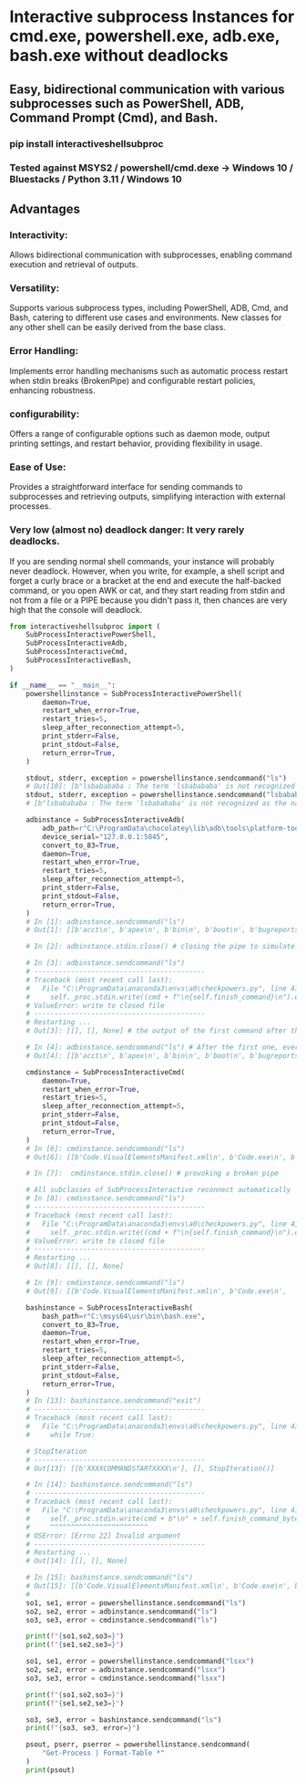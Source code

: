 # Interactive subprocess Instances for cmd.exe, powershell.exe, adb.exe, bash.exe without deadlocks

## Easy, bidirectional communication with various subprocesses such as PowerShell, ADB, Command Prompt (Cmd), and Bash.

### pip install interactiveshellsubproc

### Tested against MSYS2 / powershell/cmd.dexe -> Windows 10 / Bluestacks / Python 3.11 / Windows 10

## Advantages

### Interactivity:
Allows bidirectional communication with subprocesses, enabling command execution and retrieval of outputs.

### Versatility:
Supports various subprocess types, including PowerShell, ADB, Cmd, and Bash, catering to different use cases and environments. New classes for any other shell can be easily derived from the base class.

### Error Handling:
Implements error handling mechanisms such as automatic process restart when stdin breaks (BrokenPipe) and configurable restart policies, enhancing robustness.

### configurability:
Offers a range of configurable options such as daemon mode, output printing settings, and restart behavior, providing flexibility in usage.

### Ease of Use:
Provides a straightforward interface for sending commands to subprocesses and retrieving outputs, simplifying interaction with external processes.

### Very low (almost no) deadlock danger: It very rarely deadlocks.
If you are sending normal shell commands, your instance will probably never deadlock. However, when you write, for example, a shell script and forget a curly brace or a bracket at the end and execute the half-backed command, or you open AWK or cat, and they start reading from stdin and not from a file or a PIPE because you didn't pass it, then chances are very high that the console will deadlock.

```py
from interactiveshellsubproc import (
    SubProcessInteractivePowerShell,
    SubProcessInteractiveAdb,
    SubProcessInteractiveCmd,
    SubProcessInteractiveBash,
)

if __name__ == "__main__":
    powershellinstance = SubProcessInteractivePowerShell(
        daemon=True,
        restart_when_error=True,
        restart_tries=5,
        sleep_after_reconnection_attempt=5,
        print_stderr=False,
        print_stdout=False,
        return_error=True,
    )

    stdout, stderr, exception = powershellinstance.sendcommand("ls")
    # Out[10]: [b"lsbabababa : The term 'lsbabababa' is not recognized as the name of a cmdlet, function,....
    stdout, stderr, exception = powershellinstance.sendcommand("lsbabababa")
    # [b"lsbabababa : The term 'lsbabababa' is not recognized as the name of a cmdlet, function, script

    adbinstance = SubProcessInteractiveAdb(
        adb_path=r"C:\ProgramData\chocolatey\lib\adb\tools\platform-tools\adb.exe",
        device_serial="127.0.0.1:5845",
        convert_to_83=True,
        daemon=True,
        restart_when_error=True,
        restart_tries=5,
        sleep_after_reconnection_attempt=5,
        print_stderr=False,
        print_stdout=False,
        return_error=True,
    )
    # In [1]: adbinstance.sendcommand("ls")
    # Out[1]: [[b'acct\n', b'apex\n', b'bin\n', b'boot\n', b'bugreports\n', b...

    # In [2]: adbinstance.stdin.close() # closing the pipe to simulate a problem

    # In [3]: adbinstance.sendcommand("ls")
    # ------------------------------------------
    # Traceback (most recent call last):
    #   File "C:\ProgramData\anaconda3\envs\a0\checkpowers.py", line 411, in sendcommand
    #     self._proc.stdin.write((cmd + f"\n{self.finish_command}\n").encode())
    # ValueError: write to closed file
    # ------------------------------------------
    # Restarting ...
    # Out[3]: [[], [], None] # the output of the first command after the restart is mostly not complete

    # In [4]: adbinstance.sendcommand("ls") # After the first one, everything is like before
    # Out[4]: [[b'acct\n', b'apex\n', b'bin\n', b'boot\n', b'bugreports\n'...

    cmdinstance = SubProcessInteractiveCmd(
        daemon=True,
        restart_when_error=True,
        restart_tries=5,
        sleep_after_reconnection_attempt=5,
        print_stderr=False,
        print_stdout=False,
        return_error=True,
    )
    # In [6]: cmdinstance.sendcommand("ls")
    # Out[6]: [[b'Code.VisualElementsManifest.xml\n', b'Code.exe\n', b'LICENSES.chromium.html\n',

    # In [7]:  cmdinstance.stdin.close() # provoking a broken pipe

    # All subclasses of SubProcessInteractive reconnect automatically
    # In [8]: cmdinstance.sendcommand("ls")
    # ------------------------------------------
    # Traceback (most recent call last):
    #   File "C:\ProgramData\anaconda3\envs\a0\checkpowers.py", line 411, in sendcommand
    #     self._proc.stdin.write((cmd + f"\n{self.finish_command}\n").encode())
    # ValueError: write to closed file
    # ------------------------------------------
    # Restarting ...
    # Out[8]: [[], [], None]

    # In [9]: cmdinstance.sendcommand("ls")
    # Out[9]: [[b'Code.VisualElementsManifest.xml\n', b'Code.exe\n',

    bashinstance = SubProcessInteractiveBash(
        bash_path=r"C:\msys64\usr\bin\bash.exe",
        convert_to_83=True,
        daemon=True,
        restart_when_error=True,
        restart_tries=5,
        sleep_after_reconnection_attempt=5,
        print_stderr=False,
        print_stdout=False,
        return_error=True,
    )
    # In [13]: bashinstance.sendcommand("exit")
    # ------------------------------------------
    # Traceback (most recent call last):
    #   File "C:\ProgramData\anaconda3\envs\a0\checkpowers.py", line 435, in sendcommand
    #     while True:

    # StopIteration
    # ------------------------------------------
    # Out[13]: [[b'XXXXCOMMANDSTARTXXXX\n'], [], StopIteration()]

    # In [14]: bashinstance.sendcommand("ls")
    # ------------------------------------------
    # Traceback (most recent call last):
    #   File "C:\ProgramData\anaconda3\envs\a0\checkpowers.py", line 414, in sendcommand
    #     self._proc.stdin.write(cmd + b"\n" + self.finish_command_bytes + b"\n")
    #     ^^^^^^^^^^^^^^^^^^^^^^^^
    # OSError: [Errno 22] Invalid argument
    # ------------------------------------------
    # Restarting ...
    # Out[14]: [[], [], None]

    # In [15]: bashinstance.sendcommand("ls")
    # Out[15]: [[b'Code.VisualElementsManifest.xml\n', b'Code.exe\n', b'L
    #
    so1, se1, error = powershellinstance.sendcommand("ls")
    so2, se2, error = adbinstance.sendcommand("ls")
    so3, se3, error = cmdinstance.sendcommand("ls")

    print(f"{so1,so2,so3=}")
    print(f"{se1,se2,se3=}")

    so1, se1, error = powershellinstance.sendcommand("lsxx")
    so2, se2, error = adbinstance.sendcommand("lsxx")
    so3, se3, error = cmdinstance.sendcommand("lsxx")

    print(f"{so1,so2,so3=}")
    print(f"{se1,se2,se3=}")

    so3, se3, error = bashinstance.sendcommand("ls")
    print(f"{so3, se3, error=}")

    psout, pserr, pserror = powershellinstance.sendcommand(
        "Get-Process | Format-Table *"
    )
    print(psout)
```
